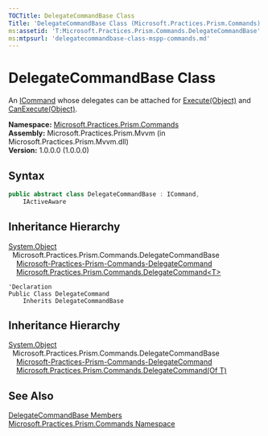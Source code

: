 ```yaml
---
TOCTitle: DelegateCommandBase Class
Title: 'DelegateCommandBase Class (Microsoft.Practices.Prism.Commands)'
ms:assetid: 'T:Microsoft.Practices.Prism.Commands.DelegateCommandBase'
ms:mtpsurl: 'delegatecommandbase-class-mspp-commands.md'
---
```



# DelegateCommandBase Class

An [ICommand](http://msdn.microsoft.com/en-us/library/ms616869) whose delegates can be attached for [Execute(Object)](/patterns-practices/reference/delegatecommandbase-execute-method-mspp-commands) and [CanExecute(Object)](/patterns-practices/reference/delegatecommandbase-canexecute-method-mspp-commands).

**Namespace:** [Microsoft.Practices.Prism.Commands](/patterns-practices/reference/mspp-commands-namespace)  
**Assembly:** Microsoft.Practices.Prism.Mvvm (in Microsoft.Practices.Prism.Mvvm.dll)  
**Version:** 1.0.0.0 (1.0.0.0)

## Syntax
```C#
public abstract class DelegateCommandBase : ICommand, 
	IActiveAware
```
## Inheritance Hierarchy

[System.Object](http://msdn.microsoft.com/en-us/library/e5kfa45b)   
  Microsoft.Practices.Prism.Commands.DelegateCommandBase   
    [Microsoft-Practices-Prism-Commands-DelegateCommand](/patterns-practices/reference/delegatecommand-class-mspp-commands)   
    [Microsoft.Practices.Prism.Commands.DelegateCommand&lt;T&gt;](/patterns-practices/reference/delegatecommand-t-class-mspp-commands)

```VB
'Declaration
Public Class DelegateCommand
	Inherits DelegateCommandBase
```

## Inheritance Hierarchy

[System.Object](http://msdn.microsoft.com/en-us/library/e5kfa45b)   
  Microsoft.Practices.Prism.Commands.DelegateCommandBase   
    [Microsoft-Practices-Prism-Commands-DelegateCommand](/patterns-practices/reference/delegatecommand-class-mspp-commands)   
    [Microsoft.Practices.Prism.Commands.DelegateCommand(Of T)](/patterns-practices/reference/delegatecommand-t-class-mspp-commands)

## See Also

[DelegateCommandBase Members](/patterns-practices/reference/delegatecommandbase-members-mspp-commands)  
[Microsoft.Practices.Prism.Commands Namespace](/patterns-practices/reference/mspp-commands-namespace)  
